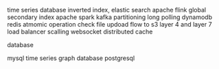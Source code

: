 time series database
inverted index, elastic search
apache flink
global secondary index
apache spark
kafka
partitioning
long polling
dynamodb
redis atmomic operation
check file updoad flow to s3
layer 4 and layer 7 load balancer
scalling websocket
distributed cache

database

mysql
time series
graph database
postgresql
